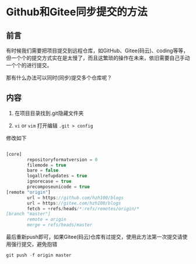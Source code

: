 # Github和Gitee同步提交的方法

## 前言

有时候我们需要把项目提交到远程仓库，如GitHub、Gitee(码云)、coding等等，但一个个的提交方式实在是太慢了，而且这繁琐的操作在未来，依旧需要自己手动一个个的进行提交。

那有什么办法可以同时(同步)提交多个仓库呢？

## 内容

1. 在项目目录找到.git隐藏文件夹

2. `vi` or `vim` 打开编辑 `.git > config`

修改如下

```javascript

[core]
        repositoryformatversion = 0
        filemode = true
        bare = false
        logallrefupdates = true
        ignorecase = true
        precomposeunicode = true
[remote "origin"]
        url = https://github.com/hzh100/blogs
        url = https://gitee.com/hzh100/blogs
        fetch = +refs/heads/*:refs/remotes/origin/*
[branch "master"]
        remote = origin
        merge = refs/heads/master

````

最后重新push即可，如果Gitee(码云)仓库有过提交，使用此方法第一次提交请使用强行提交，避免抱错

```js
git push -f origin master

```